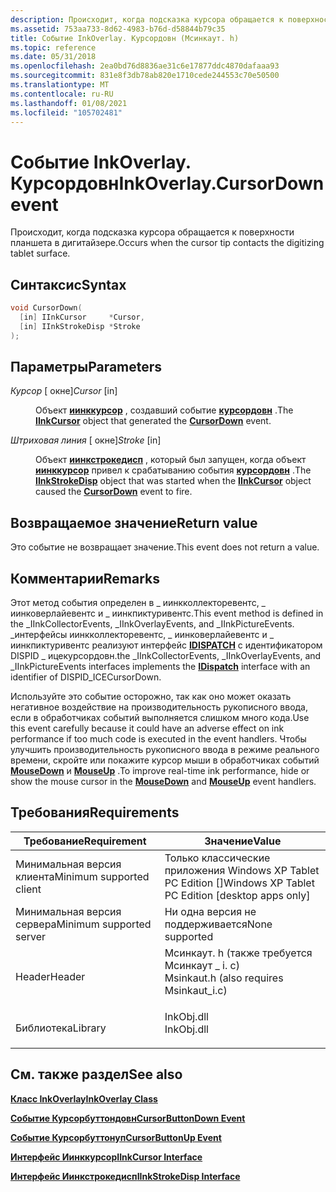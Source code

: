```yaml
---
description: Происходит, когда подсказка курсора обращается к поверхности планшета в дигитайзере.
ms.assetid: 753aa733-8d62-4983-b76d-d58844b79c35
title: Событие InkOverlay. Курсордовн (Мсинкаут. h)
ms.topic: reference
ms.date: 05/31/2018
ms.openlocfilehash: 2ea0bd76d8836ae31c6e17877ddc4870dafaaa93
ms.sourcegitcommit: 831e8f3db78ab820e1710cede244553c70e50500
ms.translationtype: MT
ms.contentlocale: ru-RU
ms.lasthandoff: 01/08/2021
ms.locfileid: "105702481"
---
```

# <a name="inkoverlaycursordown-event"></a><span data-ttu-id="cee27-103">Событие InkOverlay. Курсордовн</span><span class="sxs-lookup"><span data-stu-id="cee27-103">InkOverlay.CursorDown event</span></span>

<span data-ttu-id="cee27-104">Происходит, когда подсказка курсора обращается к поверхности планшета в дигитайзере.</span><span class="sxs-lookup"><span data-stu-id="cee27-104">Occurs when the cursor tip contacts the digitizing tablet surface.</span></span>

## <a name="syntax"></a><span data-ttu-id="cee27-105">Синтаксис</span><span class="sxs-lookup"><span data-stu-id="cee27-105">Syntax</span></span>


```C++
void CursorDown(
  [in] IInkCursor     *Cursor,
  [in] IInkStrokeDisp *Stroke
);
```



## <a name="parameters"></a><span data-ttu-id="cee27-106">Параметры</span><span class="sxs-lookup"><span data-stu-id="cee27-106">Parameters</span></span>

<dl> <dt>

<span data-ttu-id="cee27-107">*Курсор* \[ окне\]</span><span class="sxs-lookup"><span data-stu-id="cee27-107">*Cursor* \[in\]</span></span>
</dt> <dd>

<span data-ttu-id="cee27-108">Объект [**иинккурсор**](/windows/desktop/api/msinkaut/nn-msinkaut-iinkcursor) , создавший событие [**курсордовн**](inkcollector-cursordown.md) .</span><span class="sxs-lookup"><span data-stu-id="cee27-108">The [**IInkCursor**](/windows/desktop/api/msinkaut/nn-msinkaut-iinkcursor) object that generated the [**CursorDown**](inkcollector-cursordown.md) event.</span></span>

</dd> <dt>

<span data-ttu-id="cee27-109">*Штриховая линия* \[ окне\]</span><span class="sxs-lookup"><span data-stu-id="cee27-109">*Stroke* \[in\]</span></span>
</dt> <dd>

<span data-ttu-id="cee27-110">Объект [**иинкстрокедисп**](/windows/desktop/api/msinkaut/nn-msinkaut-iinkstrokedisp) , который был запущен, когда объект [**иинккурсор**](/windows/desktop/api/msinkaut/nn-msinkaut-iinkcursor) привел к срабатыванию события [**курсордовн**](inkcollector-cursordown.md) .</span><span class="sxs-lookup"><span data-stu-id="cee27-110">The [**IInkStrokeDisp**](/windows/desktop/api/msinkaut/nn-msinkaut-iinkstrokedisp) object that was started when the [**IInkCursor**](/windows/desktop/api/msinkaut/nn-msinkaut-iinkcursor) object caused the [**CursorDown**](inkcollector-cursordown.md) event to fire.</span></span>

</dd> </dl>

## <a name="return-value"></a><span data-ttu-id="cee27-111">Возвращаемое значение</span><span class="sxs-lookup"><span data-stu-id="cee27-111">Return value</span></span>

<span data-ttu-id="cee27-112">Это событие не возвращает значение.</span><span class="sxs-lookup"><span data-stu-id="cee27-112">This event does not return a value.</span></span>

## <a name="remarks"></a><span data-ttu-id="cee27-113">Комментарии</span><span class="sxs-lookup"><span data-stu-id="cee27-113">Remarks</span></span>

<span data-ttu-id="cee27-114">Этот метод события определен в \_ иинкколлекторевентс, \_ иинковерлайевентс и \_ иинкпиктуривентс.</span><span class="sxs-lookup"><span data-stu-id="cee27-114">This event method is defined in the \_IInkCollectorEvents, \_IInkOverlayEvents, and \_IInkPictureEvents.</span></span> <span data-ttu-id="cee27-115">\_интерфейсы иинкколлекторевентс, \_ иинковерлайевентс и \_ иинкпиктуривентс реализуют интерфейс [**IDISPATCH**](/windows/win32/api/oaidl/nn-oaidl-idispatch) с идентификатором DISPID \_ ицекурсордовн.</span><span class="sxs-lookup"><span data-stu-id="cee27-115">the \_IInkCollectorEvents, \_IInkOverlayEvents, and \_IInkPictureEvents interfaces implements the [**IDispatch**](/windows/win32/api/oaidl/nn-oaidl-idispatch) interface with an identifier of DISPID\_ICECursorDown.</span></span>

<span data-ttu-id="cee27-116">Используйте это событие осторожно, так как оно может оказать негативное воздействие на производительность рукописного ввода, если в обработчиках событий выполняется слишком много кода.</span><span class="sxs-lookup"><span data-stu-id="cee27-116">Use this event carefully because it could have an adverse effect on ink performance if too much code is executed in the event handlers.</span></span> <span data-ttu-id="cee27-117">Чтобы улучшить производительность рукописного ввода в режиме реального времени, скройте или покажите курсор мыши в обработчиках событий [**MouseDown**](inkcollector-mousedown.md) и [**MouseUp**](inkcollector-mouseup.md) .</span><span class="sxs-lookup"><span data-stu-id="cee27-117">To improve real-time ink performance, hide or show the mouse cursor in the [**MouseDown**](inkcollector-mousedown.md) and [**MouseUp**](inkcollector-mouseup.md) event handlers.</span></span>

## <a name="requirements"></a><span data-ttu-id="cee27-118">Требования</span><span class="sxs-lookup"><span data-stu-id="cee27-118">Requirements</span></span>



| <span data-ttu-id="cee27-119">Требование</span><span class="sxs-lookup"><span data-stu-id="cee27-119">Requirement</span></span> | <span data-ttu-id="cee27-120">Значение</span><span class="sxs-lookup"><span data-stu-id="cee27-120">Value</span></span> |
|-------------------------------------|---------------------------------------------------------------------------------------------------------------------|
| <span data-ttu-id="cee27-121">Минимальная версия клиента</span><span class="sxs-lookup"><span data-stu-id="cee27-121">Minimum supported client</span></span><br/> | <span data-ttu-id="cee27-122">Только классические приложения Windows XP Tablet PC Edition \[\]</span><span class="sxs-lookup"><span data-stu-id="cee27-122">Windows XP Tablet PC Edition \[desktop apps only\]</span></span><br/>                                                       |
| <span data-ttu-id="cee27-123">Минимальная версия сервера</span><span class="sxs-lookup"><span data-stu-id="cee27-123">Minimum supported server</span></span><br/> | <span data-ttu-id="cee27-124">Ни одна версия не поддерживается</span><span class="sxs-lookup"><span data-stu-id="cee27-124">None supported</span></span><br/>                                                                                           |
| <span data-ttu-id="cee27-125">Header</span><span class="sxs-lookup"><span data-stu-id="cee27-125">Header</span></span><br/>                   | <dl> <span data-ttu-id="cee27-126"><dt>Мсинкаут. h (также требуется Мсинкаут \_ i. c)</dt></span><span class="sxs-lookup"><span data-stu-id="cee27-126"><dt>Msinkaut.h (also requires Msinkaut\_i.c)</dt></span></span> </dl> |
| <span data-ttu-id="cee27-127">Библиотека</span><span class="sxs-lookup"><span data-stu-id="cee27-127">Library</span></span><br/>                  | <dl> <span data-ttu-id="cee27-128"><dt>InkObj.dll</dt></span><span class="sxs-lookup"><span data-stu-id="cee27-128"><dt>InkObj.dll</dt></span></span> </dl>                               |



## <a name="see-also"></a><span data-ttu-id="cee27-129">См. также раздел</span><span class="sxs-lookup"><span data-stu-id="cee27-129">See also</span></span>

<dl> <dt>

[<span data-ttu-id="cee27-130">**Класс InkOverlay**</span><span class="sxs-lookup"><span data-stu-id="cee27-130">**InkOverlay Class**</span></span>](inkoverlay-class.md)
</dt> <dt>

[<span data-ttu-id="cee27-131">**Событие Курсорбуттондовн**</span><span class="sxs-lookup"><span data-stu-id="cee27-131">**CursorButtonDown Event**</span></span>](inkcollector-cursorbuttondown.md)
</dt> <dt>

[<span data-ttu-id="cee27-132">**Событие Курсорбуттонуп**</span><span class="sxs-lookup"><span data-stu-id="cee27-132">**CursorButtonUp Event**</span></span>](inkcollector-cursorbuttonup.md)
</dt> <dt>

[<span data-ttu-id="cee27-133">**Интерфейс Иинккурсор**</span><span class="sxs-lookup"><span data-stu-id="cee27-133">**IInkCursor Interface**</span></span>](/windows/desktop/api/msinkaut/nn-msinkaut-iinkcursor)
</dt> <dt>

[<span data-ttu-id="cee27-134">**Интерфейс Иинкстрокедисп**</span><span class="sxs-lookup"><span data-stu-id="cee27-134">**IInkStrokeDisp Interface**</span></span>](/windows/desktop/api/msinkaut/nn-msinkaut-iinkstrokedisp)
</dt> </dl>

 

